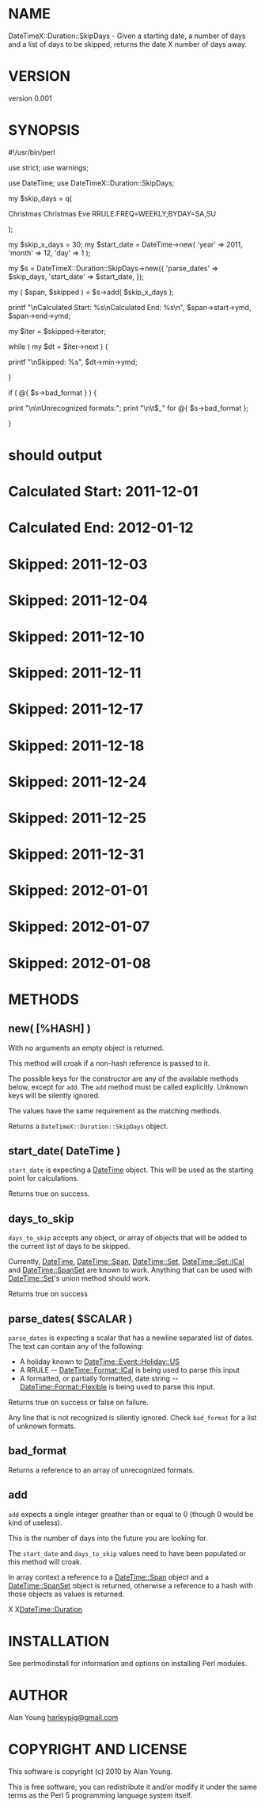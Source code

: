 # NAME

DateTimeX::Duration::SkipDays - Given a starting date, a number of days and a list of days to be skipped, returns the date X number of days away.

# VERSION

version 0.001

# SYNOPSIS

 #!/usr/bin/perl

 use strict;
 use warnings;

 use DateTime;
 use DateTimeX::Duration::SkipDays;

 my $skip_days = q(

 Christmas
 Christmas Eve
 RRULE:FREQ=WEEKLY;BYDAY=SA,SU

 );

 my $skip_x_days = 30;
 my $start_date  = DateTime->new( 'year' => 2011, 'month' => 12, 'day' => 1 );

 my $s = DateTimeX::Duration::SkipDays->new({
   'parse_dates'  => $skip_days,
   'start_date'   => $start_date,
 });

 my ( $span, $skipped ) = $s->add( $skip_x_days );

 printf "\nCalculated Start: %s\nCalculated End:  %s\n", $span->start->ymd, $span->end->ymd;

 my $iter = $skipped->iterator;

 while ( my $dt = $iter->next ) {

   printf "\nSkipped: %s", $dt->min->ymd;

 }

 if ( @{ $s->bad_format } ) {

   print "\n\nUnrecognized formats:";
   print "\n\t$_" for @{ $s->bad_format };

 }

 # should output

 # Calculated Start: 2011-12-01
 # Calculated End:  2012-01-12

 # Skipped: 2011-12-03
 # Skipped: 2011-12-04
 # Skipped: 2011-12-10
 # Skipped: 2011-12-11
 # Skipped: 2011-12-17
 # Skipped: 2011-12-18
 # Skipped: 2011-12-24
 # Skipped: 2011-12-25
 # Skipped: 2011-12-31
 # Skipped: 2012-01-01
 # Skipped: 2012-01-07
 # Skipped: 2012-01-08

# METHODS

## new( [\%HASH] )

With no arguments an empty object is returned.

This method will croak if a non-hash reference is passed to it.

The possible keys for the constructor are any of the available methods below,
except for `add`.  The `add` method must be called explicitly. Unknown keys
will be silently ignored.

The values have the same requirement as the matching methods.

Returns a `DateTimeX::Duration::SkipDays` object.

## start_date( DateTime )

`start_date` is expecting a [DateTime](http://search.cpan.org/perldoc?DateTime) object. This will be used as the
starting point for calculations.

Returns true on success.

## days_to_skip

`days_to_skip` accepts any object, or array of objects that will be added to the
current list of days to be skipped.

Currently, [DateTime](http://search.cpan.org/perldoc?DateTime), [DateTime::Span](http://search.cpan.org/perldoc?DateTime::Span), [DateTime::Set](http://search.cpan.org/perldoc?DateTime::Set),
[DateTime::Set::ICal](http://search.cpan.org/perldoc?DateTime::Set::ICal) and [DateTime::SpanSet](http://search.cpan.org/perldoc?DateTime::SpanSet) are known to work.  Anything
that can be used with [DateTime::Set](http://search.cpan.org/perldoc?DateTime::Set)'s union method should work.

Returns true on success

## parse_dates( $SCALAR )

`parse_dates` is expecting a scalar that has a newline separated list of
dates.  The text can contain any of the following:

- A holiday known to [DateTime::Event::Holiday::US](http://search.cpan.org/perldoc?DateTime::Event::Holiday::US)
- A RRULE -- [DateTime::Format::ICal](http://search.cpan.org/perldoc?DateTime::Format::ICal) is being used to parse this input
- A formatted, or partially formatted, date string --
[DateTime::Format::Flexible](http://search.cpan.org/perldoc?DateTime::Format::Flexible) is being used to parse this input.

Returns true on success or false on failure.

Any line that is not recognized is silently ignored.  Check `bad_format` for
a list of unknown formats.

## bad_format

Returns a reference to an array of unrecognized formats.

## add

`add` expects a single integer greather than or equal to 0 (though 0 would be
kind of useless).

This is the number of days into the future you are looking for.

The `start_date` and `days_to_skip` values need to have been populated or
this method will croak.

In array context a reference to a [DateTime::Span](http://search.cpan.org/perldoc?DateTime::Span) object and
a [DateTime::SpanSet](http://search.cpan.org/perldoc?DateTime::SpanSet) object is returned, otherwise a reference to a hash with
those objects as values is returned.

X<DateTime>
X<DateTime::Duration>

# INSTALLATION

See perlmodinstall for information and options on installing Perl modules.

# AUTHOR

Alan Young <harleypig@gmail.com>

# COPYRIGHT AND LICENSE

This software is copyright (c) 2010 by Alan Young.

This is free software; you can redistribute it and/or modify it under
the same terms as the Perl 5 programming language system itself.